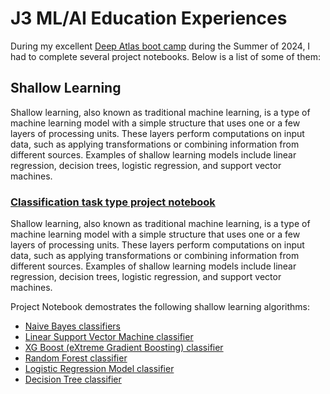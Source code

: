 # J3 ML/AI Education Experiences
During my excellent [Deep Atlas boot camp](https://deepatlas.ai) during the Summer of 2024, I had to complete several project notebooks.  Below is a list of some of them:

## Shallow Learning
Shallow learning, also known as traditional machine learning, is a type of machine learning model with a simple structure that uses one or a few layers of processing units. These layers perform computations on input data, such as applying transformations or combining information from different sources. Examples of shallow learning models include linear regression, decision trees, logistic regression, and support vector machines.

### [Classification task type project notebook](shallow_learning/j3-shallow_learning_algorithms-classification.ipynb)
Shallow learning, also known as traditional machine learning, is a type of machine learning model with a simple structure that uses one or a few layers of processing units. These layers perform computations on input data, such as applying transformations or combining information from different sources. Examples of shallow learning models include linear regression, decision trees, logistic regression, and support vector machines.

Project Notebook demostrates the following shallow learning algorithms:
- [Naive Bayes classifiers](https://en.wikipedia.org/wiki/Naive_Bayes_classifier)
- [Linear Support Vector Machine classifier](https://en.wikipedia.org/wiki/Support_vector_machine#:~:text=In%20the%20case%20of%20support,is%20called%20a%20linear%20classifier)
- [XG Boost (eXtreme Gradient Boosting) classifier](https://www.nvidia.com/en-us/glossary/xgboost/)
- [Random Forest classifier](https://www.ibm.com/topics/random-forest)
- [Logistic Regression Model classifier](https://en.wikipedia.org/wiki/Logistic_regression#:~:text=The%20logistic%20regression%20model%20itself,than%20the%20cutoff%20as%20one)
- [Decision Tree classifier](https://www.ibm.com/topics/decision-trees#:~:text=A%20decision%20tree%20is%20a,internal%20nodes%20and%20leaf%20nodes)